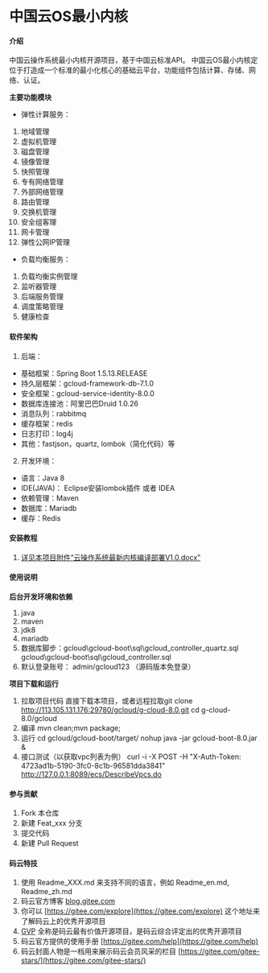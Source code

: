 # 中国云OS最小内核

#### 介绍
中国云操作系统最小内核开源项目，基于中国云标准API。
中国云OS最小内核定位于打造成一个标准的最小化核心的基础云平台，功能组件包括计算、存储、网络、认证。
 
**主要功能模块** 
- 弹性计算服务：

1. 地域管理
2. 虚拟机管理
3. 磁盘管理
4. 镜像管理
5. 快照管理
6. 专有网络管理
7. 外部网络管理
8. 路由管理
9. 交换机管理
10. 安全组客理
11. 网卡管理
12. 弹性公网IP管理

- 负载均衡服务：

1. 负载均衡实例管理
2. 监听器管理
3. 后端服务管理
4. 调度策略管理
5. 健康检查


#### 软件架构
1. 后端：
- 基础框架：Spring Boot 1.5.13.RELEASE
- 持久层框架：gcloud-framework-db-7.1.0
- 安全框架：gcloud-service-identity-8.0.0
- 数据库连接池：阿里巴巴Druid 1.0.26
- 消息队列：rabbitmq
- 缓存框架：redis
- 日志打印：log4j
- 其他：fastjson，quartz, lombok（简化代码）等

2. 开发环境：
- 语言：Java 8
- IDE(JAVA)： Eclipse安装lombok插件 或者 IDEA
- 依赖管理：Maven
- 数据库：Mariadb
- 缓存：Redis


#### 安装教程

1. [详见本项目附件“云操作系统最新内核编译部署V1.0.docx”](https://gitee.com/osgcloud/mini-kernel/attach_files/250645/download)

#### 使用说明

 **后台开发环境和依赖** 

1. java
2. maven
3. jdk8
4. mariadb
5. 数据库脚步：gcloud\gcloud-boot\sql\gcloud_controller_quartz.sql gcloud\gcloud-boot\sql\gcloud_controller.sql
6. 默认登录账号： admin/gcloud123 （源码版本免登录）


 **项目下载和运行** 
1. 拉取项目代码
直接下载本项目，或者远程拉取git clone http://113.105.131.176:29780/gcloud/g-cloud-8.0.git
cd g-cloud-8.0/gcloud
2. 编译
mvn clean;mvn package;
3. 运行
cd  gcloud/gcloud-boot/target/
nohup java -jar gcloud-boot-8.0.jar &
4. 接口测试（以获取vpc列表为例）
curl -i -X POST -H "X-Auth-Token: 4723ad1b-5190-3fc0-8c1b-96581dda3841" http://127.0.0.1:8089/ecs/DescribeVpcs.do

#### 参与贡献

1. Fork 本仓库
2. 新建 Feat_xxx 分支
3. 提交代码
4. 新建 Pull Request


#### 码云特技

1. 使用 Readme\_XXX.md 来支持不同的语言，例如 Readme\_en.md, Readme\_zh.md
2. 码云官方博客 [blog.gitee.com](https://blog.gitee.com)
3. 你可以 [https://gitee.com/explore](https://gitee.com/explore) 这个地址来了解码云上的优秀开源项目
4. [GVP](https://gitee.com/gvp) 全称是码云最有价值开源项目，是码云综合评定出的优秀开源项目
5. 码云官方提供的使用手册 [https://gitee.com/help](https://gitee.com/help)
6. 码云封面人物是一档用来展示码云会员风采的栏目 [https://gitee.com/gitee-stars/](https://gitee.com/gitee-stars/)